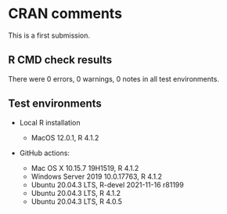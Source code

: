 # CRAN comments

This is a first submission.

## R CMD check results

There were 0 errors, 0 warnings, 0 notes in all test environments.

## Test environments

* Local R installation
    * MacOS 12.0.1, R 4.1.2

* GitHub actions:
  * Mac OS X 10.15.7 19H1519, R 4.1.2
  * Windows Server 2019 10.0.17763, R 4.1.2
  * Ubuntu 20.04.3 LTS, R-devel 2021-11-16 r81199
  * Ubuntu 20.04.3 LTS, R 4.1.2
  * Ubuntu 20.04.3 LTS, R 4.0.5
